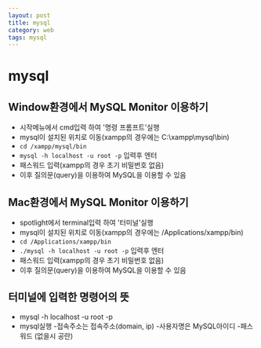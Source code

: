```yaml
---
layout: post
title: mysql
category: web
tags: mysql
---
```


# mysql

## Window환경에서 MySQL Monitor 이용하기 
* 시작메뉴에서 cmd입력 하여 '명령 프롬프트'실행
* mysql이 설치된 위치로 이동(xampp의 경우에는 C:\xampp\mysql\bin)
* ```cd /xampp/mysql/bin```
* ```mysql -h localhost -u root -p``` 입력후 엔터
* 패스워드 입력(xampp의 경우 초기 비밀번호 없음)
* 이후 질의문(query)을 이용하여 MySQL을 이용할 수 있음

## Mac환경에서 MySQL Monitor 이용하기 
* spotlight에서 terminal입력 하여 '터미널'실행
* mysql이 설치된 위치로 이동(xampp의 경우에는 /Applications/xampp/bin)
* ```cd /Applications/xampp/bin```
* ```./mysql -h localhost -u root -p``` 입력후 엔터
* 패스워드 입력(xampp의 경우 초기 비밀번호 없음)
* 이후 질의문(query)을 이용하여 MySQL을 이용할 수 있음

## 터미널에 입력한 명령어의 뜻 
* mysql -h localhost -u root -p
* mysql실행 -접속주소는 접속주소(domain, ip) -사용자명은 MySQL아이디 -패스워드 (없을시 공란)
